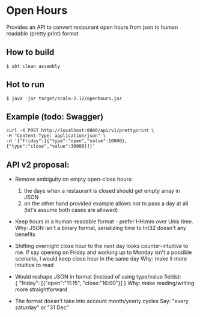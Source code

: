 # Open Hours

Provides an API to convert restaurant open hours
from json to human readable (pretty print) format

## How to build
```shell script
$ sbt clean assembly
```

## Hot to run
```shell script
$ java -jar target/scala-2.12/openhours.jar
```

## Example (todo: Swagger)
```
curl -X POST http://localhost:8080/api/v1/prettyprint \
-H "Content-Type: application/json" \
-d '{"friday":[{"type":"open","value":10000},{"type":"close","value":30000}]}'
```

## API v2 proposal:

* Remove ambiguity on empty open-close hours:
  1. the days when a restaurant is closed should get empty array in JSON
  2. on the other hand provided example allows not to pass a day at all
     (let's assume both cases are allowed)

* Keep hours in a human-readable format - prefer HH:mm over Unix time.
  Why: JSON isn't a binary format, serializing time to Int32 doesn't any benefits
  
* Shifting overnight close hour to the next day looks counter-intuitive to me.
  If say opening on Friday and working up to Monday isn't a possible scenario,
  I would keep close hour in the same day
  Why: make it more intuitive to read
  
* Would reshape JSON in format (instead of using type/value fields):  
  { "friday": [{"open":"11:15", "close:"16:00"}] }
  Why: make reading/writing more straightforward
  
* The format doesn't take into account month/yearly cycles
  Say: "every saturday" or "31 Dec"


